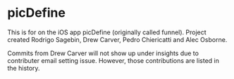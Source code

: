 # picDefine

This is for on the iOS app picDefine (originally called funnel). Project created Rodrigo Sagebin, Drew Carver, Pedro Chiericatti and Alec Osborne.

Commits from Drew Carver will not show up under insights due to contributer email setting issue. However, those contributions are listed in the history.
